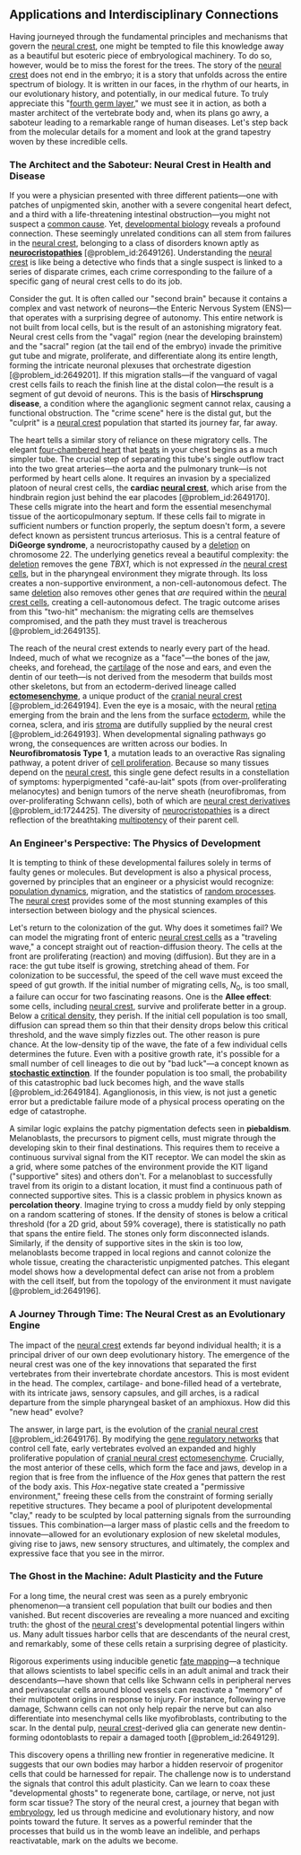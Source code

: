 ## Applications and Interdisciplinary Connections

Having journeyed through the fundamental principles and mechanisms that govern the [neural crest](@article_id:265785), one might be tempted to file this knowledge away as a beautiful but esoteric piece of embryological machinery. To do so, however, would be to miss the forest for the trees. The story of the [neural crest](@article_id:265785) does not end in the embryo; it is a story that unfolds across the entire spectrum of biology. It is written in our faces, in the rhythm of our hearts, in our evolutionary history, and potentially, in our medical future. To truly appreciate this "[fourth germ layer](@article_id:276343)," we must see it in action, as both a master architect of the vertebrate body and, when its plans go awry, a saboteur leading to a remarkable range of human diseases. Let's step back from the molecular details for a moment and look at the grand tapestry woven by these incredible cells.

### The Architect and the Saboteur: Neural Crest in Health and Disease

If you were a physician presented with three different patients—one with patches of unpigmented skin, another with a severe congenital heart defect, and a third with a life-threatening intestinal obstruction—you might not suspect a [common cause](@article_id:265887). Yet, [developmental biology](@article_id:141368) reveals a profound connection. These seemingly unrelated conditions can all stem from failures in the [neural crest](@article_id:265785), belonging to a class of disorders known aptly as **[neurocristopathies](@article_id:271784)** [@problem_id:2649126]. Understanding the [neural crest](@article_id:265785) is like being a detective who finds that a single suspect is linked to a series of disparate crimes, each crime corresponding to the failure of a specific gang of neural crest cells to do its job.

Consider the gut. It is often called our "second brain" because it contains a complex and vast network of neurons—the Enteric Nervous System (ENS)—that operates with a surprising degree of autonomy. This entire network is not built from local cells, but is the result of an astonishing migratory feat. Neural crest cells from the "vagal" region (near the developing brainstem) and the "sacral" region (at the tail end of the embryo) invade the primitive gut tube and migrate, proliferate, and differentiate along its entire length, forming the intricate neuronal plexuses that orchestrate digestion [@problem_id:2649201]. If this migration stalls—if the vanguard of vagal crest cells fails to reach the finish line at the distal colon—the result is a segment of gut devoid of neurons. This is the basis of **Hirschsprung disease**, a condition where the aganglionic segment cannot relax, causing a functional obstruction. The "crime scene" here is the distal gut, but the "culprit" is a [neural crest](@article_id:265785) population that started its journey far, far away.

The heart tells a similar story of reliance on these migratory cells. The elegant [four-chambered heart](@article_id:148137) that [beats](@article_id:191434) in your chest begins as a much simpler tube. The crucial step of separating this tube's single outflow tract into the two great arteries—the aorta and the pulmonary trunk—is not performed by heart cells alone. It requires an invasion by a specialized platoon of neural crest cells, the **cardiac [neural crest](@article_id:265785)**, which arise from the hindbrain region just behind the ear placodes [@problem_id:2649170]. These cells migrate into the heart and form the essential mesenchymal tissue of the aorticopulmonary septum. If these cells fail to migrate in sufficient numbers or function properly, the septum doesn't form, a severe defect known as persistent truncus arteriosus. This is a central feature of **DiGeorge syndrome**, a neurocristopathy caused by a [deletion](@article_id:148616) on chromosome 22. The underlying genetics reveal a beautiful complexity: the [deletion](@article_id:148616) removes the gene *TBX1*, which is not expressed *in* the [neural crest cells](@article_id:136493), but in the pharyngeal environment they migrate through. Its loss creates a non-supportive environment, a non-cell-autonomous defect. The same [deletion](@article_id:148616) also removes other genes that *are* required within the [neural crest cells](@article_id:136493), creating a cell-autonomous defect. The tragic outcome arises from this "two-hit" mechanism: the migrating cells are themselves compromised, and the path they must travel is treacherous [@problem_id:2649135].

The reach of the neural crest extends to nearly every part of the head. Indeed, much of what we recognize as a "face"—the bones of the jaw, cheeks, and forehead, the [cartilage](@article_id:268797) of the nose and ears, and even the dentin of our teeth—is not derived from the mesoderm that builds most other skeletons, but from an ectoderm-derived lineage called **[ectomesenchyme](@article_id:264706)**, a unique product of the [cranial neural crest](@article_id:270604) [@problem_id:2649194]. Even the eye is a mosaic, with the neural [retina](@article_id:147917) emerging from the brain and the lens from the surface [ectoderm](@article_id:139845), while the cornea, sclera, and iris [stroma](@article_id:167468) are dutifully supplied by the neural crest [@problem_id:2649193]. When developmental signaling pathways go wrong, the consequences are written across our bodies. In **Neurofibromatosis Type 1**, a mutation leads to an overactive Ras signaling pathway, a potent driver of [cell proliferation](@article_id:267878). Because so many tissues depend on the [neural crest](@article_id:265785), this single gene defect results in a constellation of symptoms: hyperpigmented "café-au-lait" spots (from over-proliferating melanocytes) and benign tumors of the nerve sheath (neurofibromas, from over-proliferating Schwann cells), both of which are [neural crest derivatives](@article_id:263651) [@problem_id:1724425]. The diversity of [neurocristopathies](@article_id:271784) is a direct reflection of the breathtaking [multipotency](@article_id:181015) of their parent cell.

### An Engineer's Perspective: The Physics of Development

It is tempting to think of these developmental failures solely in terms of faulty genes or molecules. But development is also a physical process, governed by principles that an engineer or a physicist would recognize: [population dynamics](@article_id:135858), migration, and the statistics of [random processes](@article_id:267993). The [neural crest](@article_id:265785) provides some of the most stunning examples of this intersection between biology and the physical sciences.

Let's return to the colonization of the gut. Why does it sometimes fail? We can model the migrating front of enteric [neural crest cells](@article_id:136493) as a "traveling wave," a concept straight out of reaction-diffusion theory. The cells at the front are proliferating (reaction) and moving (diffusion). But they are in a race: the gut tube itself is growing, stretching ahead of them. For colonization to be successful, the speed of the cell wave must exceed the speed of gut growth. If the initial number of migrating cells, $N_0$, is too small, a failure can occur for two fascinating reasons. One is the **Allee effect**: some cells, including [neural crest](@article_id:265785), survive and proliferate better in a group. Below a [critical density](@article_id:161533), they perish. If the initial cell population is too small, diffusion can spread them so thin that their density drops below this critical threshold, and the wave simply fizzles out. The other reason is pure chance. At the low-density tip of the wave, the fate of a few individual cells determines the future. Even with a positive growth rate, it's possible for a small number of cell lineages to die out by "bad luck"—a concept known as **[stochastic extinction](@article_id:260355)**. If the founder population is too small, the probability of this catastrophic bad luck becomes high, and the wave stalls [@problem_id:2649184]. Aganglionosis, in this view, is not just a genetic error but a predictable failure mode of a physical process operating on the edge of catastrophe.

A similar logic explains the patchy pigmentation defects seen in **piebaldism**. Melanoblasts, the precursors to pigment cells, must migrate through the developing skin to their final destinations. This requires them to receive a continuous survival signal from the KIT receptor. We can model the skin as a grid, where some patches of the environment provide the KIT ligand ("supportive" sites) and others don't. For a melanoblast to successfully travel from its origin to a distant location, it must find a continuous path of connected supportive sites. This is a classic problem in physics known as **percolation theory**. Imagine trying to cross a muddy field by only stepping on a random scattering of stones. If the density of stones is below a critical threshold (for a 2D grid, about 59% coverage), there is statistically no path that spans the entire field. The stones only form disconnected islands. Similarly, if the density of supportive sites in the skin is too low, melanoblasts become trapped in local regions and cannot colonize the whole tissue, creating the characteristic unpigmented patches. This elegant model shows how a developmental defect can arise not from a problem with the cell itself, but from the topology of the environment it must navigate [@problem_id:2649196].

### A Journey Through Time: The Neural Crest as an Evolutionary Engine

The impact of the [neural crest](@article_id:265785) extends far beyond individual health; it is a principal driver of our own deep evolutionary history. The emergence of the neural crest was one of the key innovations that separated the first vertebrates from their invertebrate chordate ancestors. This is most evident in the head. The complex, cartilage- and bone-filled head of a vertebrate, with its intricate jaws, sensory capsules, and gill arches, is a radical departure from the simple pharyngeal basket of an amphioxus. How did this "new head" evolve?

The answer, in large part, is the evolution of the [cranial neural crest](@article_id:270604) [@problem_id:2649176]. By modifying the [gene regulatory networks](@article_id:150482) that control cell fate, early vertebrates evolved an expanded and highly proliferative population of [cranial neural crest](@article_id:270604) [ectomesenchyme](@article_id:264706). Crucially, the most anterior of these cells, which form the face and jaws, develop in a region that is free from the influence of the *Hox* genes that pattern the rest of the body axis. This *Hox*-negative state created a "permissive environment," freeing these cells from the constraint of forming serially repetitive structures. They became a pool of pluripotent developmental "clay," ready to be sculpted by local patterning signals from the surrounding tissues. This combination—a larger mass of plastic cells and the freedom to innovate—allowed for an evolutionary explosion of new skeletal modules, giving rise to jaws, new sensory structures, and ultimately, the complex and expressive face that you see in the mirror.

### The Ghost in the Machine: Adult Plasticity and the Future

For a long time, the neural crest was seen as a purely embryonic phenomenon—a transient cell population that built our bodies and then vanished. But recent discoveries are revealing a more nuanced and exciting truth: the ghost of the [neural crest](@article_id:265785)'s developmental potential lingers within us. Many adult tissues harbor cells that are descendants of the neural crest, and remarkably, some of these cells retain a surprising degree of plasticity.

Rigorous experiments using inducible genetic [fate mapping](@article_id:193186)—a technique that allows scientists to label specific cells in an adult animal and track their descendants—have shown that cells like Schwann cells in peripheral nerves and perivascular cells around blood vessels can reactivate a "memory" of their multipotent origins in response to injury. For instance, following nerve damage, Schwann cells can not only help repair the nerve but can also differentiate into mesenchymal cells like myofibroblasts, contributing to the scar. In the dental pulp, [neural crest](@article_id:265785)-derived glia can generate new dentin-forming odontoblasts to repair a damaged tooth [@problem_id:2649129].

This discovery opens a thrilling new frontier in regenerative medicine. It suggests that our own bodies may harbor a hidden reservoir of progenitor cells that could be harnessed for repair. The challenge now is to understand the signals that control this adult plasticity. Can we learn to coax these "developmental ghosts" to regenerate bone, cartilage, or nerve, not just form scar tissue? The story of the neural crest, a journey that began with [embryology](@article_id:275005), led us through medicine and evolutionary history, and now points toward the future. It serves as a powerful reminder that the processes that build us in the womb leave an indelible, and perhaps reactivatable, mark on the adults we become.